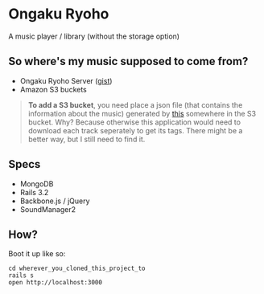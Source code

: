 # Ongaku Ryoho
A music player / library (without the storage option)

## So where's my music supposed to come from?
+ Ongaku Ryoho Server ([gist](https://gist.github.com/1541927))
+ Amazon S3 buckets

> **To add a S3 bucket**, you need place a json file (that contains the information about the music) generated by [this](https://gist.github.com/2078286) somewhere in the S3 bucket. Why? Because otherwise this application would need to download each track seperately to get its tags. There might be a better way, but I still need to find it.

## Specs
+ MongoDB
+ Rails 3.2
+ Backbone.js / jQuery
+ SoundManager2

## How?
Boot it up like so:

    cd wherever_you_cloned_this_project_to
    rails s
    open http://localhost:3000
